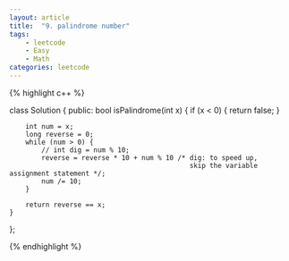 ```yaml
---
layout: article
title:  "9. palindrome number"
tags: 
    - leetcode
    - Easy
    - Math
categories: leetcode
---
```



{% highlight c++ %}

class Solution {
public:
    bool isPalindrome(int x) {
        if (x < 0) { return false; }
        
        int num = x;
        long reverse = 0;
        while (num > 0) {
            // int dig = num % 10;
            reverse = reverse * 10 + num % 10 /* dig: to speed up,
                                                 skip the variable assignment statement */;
            num /= 10;
        }
        
        return reverse == x;
    }
};

{% endhighlight %}
